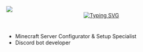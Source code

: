 <div id ="views" align="left">
<img src="https://komarev.com/ghpvc/?username=sciteeer&style=flat-square&color=blue"/>  
</div>

<div id="header" align="center">
  <a href="https://git.io/typing-svg"><img src="https://readme-typing-svg.demolab.com?font=Chopsic&weight=900&size=26&pause=1000&color=009CFF&center=true&width=600&lines=SciTer" alt="Typing SVG" /></a>
</div>

<h1 align="center"></h1>

-  Minecraft Server Configurator & Setup Specialist
-  Discord bot developer


